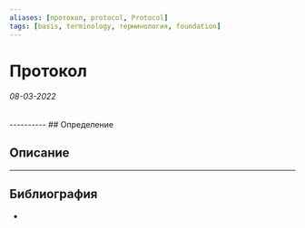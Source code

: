 ```yaml
---
aliases: [протокол, protocol, Protocol]
tags: [basis, terminology, терминология, foundation]
---
```

# Протокол
<h6>08-03-2022</h6>
----------
## Определение

## Описание

---
## Библиография
- 
